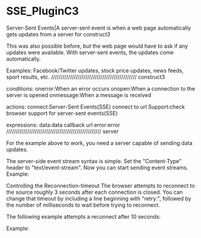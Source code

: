 # SSE_PluginC3
Server-Sent Events|A server-sent event is when a web page automatically gets updates from a server for construct3

This was also possible before, but the web page would have to ask if any updates were available. With server-sent events, the updates come automatically.

Examples: Facebook/Twitter updates, stock price updates, news feeds, sport results, etc.
/////////////////////////////////////////////
construct3

conditions:
onerror:When an error occurs
onopen:When a connection to the server is opened
onmessage:When a message is received

actions:
connect:Server-Sent Events(SSE) connect to url
Support:check browser support for server-sent events(SSE)

expressions:
data:data callback url
error:error
//////////////////////////////////////////////////
server

For the example above to work, you need a server capable of sending data updates.

The server-side event stream syntax is simple. Set the "Content-Type" header to "text/event-stream". Now you can start sending event streams.
Example:
<?php
header('Content-Type: text/event-stream');
header('Cache-Control: no-cache');

$time = date('r');
echo "data: The server time is: {$time}\n\n";
?>

Controlling the Reconnection-timeout
The browser attempts to reconnect to the source roughly 3 seconds after each connection is closed. You can change that timeout by including a line beginning with "retry:", followed by the number of milliseconds to wait before trying to reconnect.

The following example attempts a reconnect after 10 seconds:
<?php
retry: 10000\n
?>
Example:
<?php
header('Access-Control-Allow-Origin: *'); 
header('Content-Type: text/event-stream');

echo "retry: 10000\n";
$time = date('r');
echo "data: The server time is: {$time}\n\n";
?>

